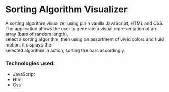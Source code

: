 # Sorting Algorithm Visualizer

A sorting algorithm visualizer using plain vanilla JavaScript, HTML and CSS. <br/>
The application allows the user to generate a visual representation of an array (bars of random length), <br/>
select a sorting algorithm, then using an assortment of vivid colors and fluid motion, it displays the <br/>
selected algorithm in action, sorting the bars accordingly. <br/>

### Technologies used:
- JavaScript
- Html
- Css

